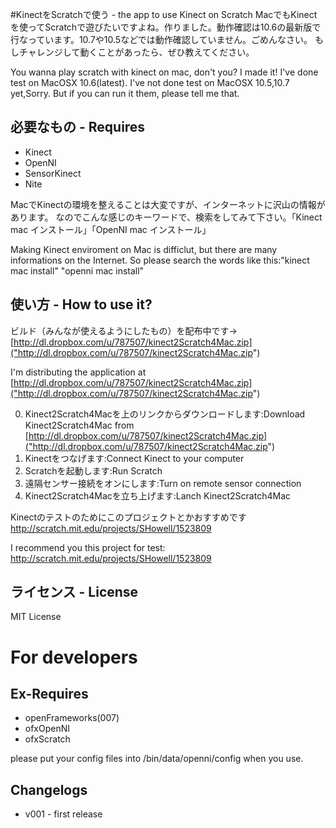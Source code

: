 #KinectをScratchで使う - the app to use Kinect on Scratch
MacでもKinectを使ってScratchで遊びたいですよね。作りました。動作確認は10.6の最新版で行なっています。10.7や10.5などでは動作確認していません。ごめんなさい。
もしチャレンジして動くことがあったら、ぜひ教えてください。

You wanna play scratch with kinect on mac, don't you?  I made it!  I've done test on MacOSX 10.6(latest).
I've not done test on MacOSX 10.5,10.7 yet,Sorry.  But if you can run it them, please tell me that.
## 必要なもの - Requires
* Kinect
* OpenNI
* SensorKinect
* Nite

MacでKinectの環境を整えることは大変ですが、インターネットに沢山の情報があります。
なのでこんな感じのキーワードで、検索をしてみて下さい。「Kinect mac インストール」「OpenNI mac インストール」

Making Kinect enviroment on Mac is difficlut, but there are many informations on the Internet.
So please search the words like this:"kinect mac install" "openni mac install"

## 使い方 - How to use it?
ビルド（みんなが使えるようにしたもの）を配布中です→　[http://dl.dropbox.com/u/787507/kinect2Scratch4Mac.zip]("http://dl.dropbox.com/u/787507/kinect2Scratch4Mac.zip")

I'm distributing the application at [http://dl.dropbox.com/u/787507/kinect2Scratch4Mac.zip]("http://dl.dropbox.com/u/787507/kinect2Scratch4Mac.zip")

0. Kinect2Scratch4Macを上のリンクからダウンロードします:Download Kinect2Scratch4Mac from [http://dl.dropbox.com/u/787507/kinect2Scratch4Mac.zip]("http://dl.dropbox.com/u/787507/kinect2Scratch4Mac.zip")
1. Kinectをつなげます:Connect Kinect to your computer
2. Scratchを起動します:Run Scratch
3. 遠隔センサー接続をオンにします:Turn on remote sensor connection
4. Kinect2Scratch4Macを立ち上げます:Lanch Kinect2Scratch4Mac

Kinectのテストのためにこのプロジェクトとかおすすめです http://scratch.mit.edu/projects/SHowell/1523809

I recommend you this project for test: http://scratch.mit.edu/projects/SHowell/1523809

## ライセンス - License

MIT License

# For developers
## Ex-Requires
* openFrameworks(007)
* ofxOpenNI
* ofxScratch

please put your config files into /bin/data/openni/config when you use.

## Changelogs
* v001 - first release
